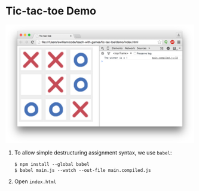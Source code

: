 # Tic-tac-toe Demo

![screen](screen.png)

1. To allow simple destructuring assignment syntax, we use `babel`:

    ```
    $ npm install --global babel
    $ babel main.js --watch --out-file main.compiled.js
    ```

1. Open `index.html`

